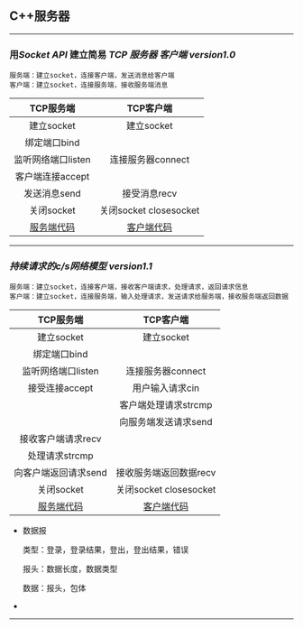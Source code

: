 ## C++服务器

***
### 用***Socket API*** 建立简易 ***TCP 服务器 客户端  version1.0*** 
```
服务端：建立socket，连接客户端，发送消息给客户端
客户端：建立socket，连接服务端，接收服务端消息
```
| TCP服务端  | TCP客户端 | 
| :-----:| :----: | 
| 建立socket | 建立socket | 
| 绑定端口bind |  | 
|监听网络端口listen| 连接服务器connect|
|客户端连接accept||
|发送消息send|接受消息recv|
|关闭socket|关闭socket closesocket|
|[服务端代码](https://github.com/1904240502/c-with-class/blob/project/project/EasyTcpServer/server.cpp)|[客户端代码](https://github.com/1904240502/c-with-class/blob/project/project/EastyTcpclient/client.cpp)|

***
### ***持续请求的c/s网络模型 version1.1*** 

```
服务端：建立socket，连接客户端，接收客户端请求，处理请求，返回请求信息
客户端：建立socket，连接服务端，输入处理请求，发送请求给服务端，接收服务端返回数据
```

| TCP服务端  | TCP客户端 | 
| :-----:| :----: | 
| 建立socket | 建立socket | 
| 绑定端口bind |  | 
|监听网络端口listen|连接服务器connect|
|接受连接accept|用户输入请求cin|
||客户端处理请求strcmp|
||向服务端发送请求send|
|接收客户端请求recv||
|处理请求strcmp||
|向客户端返回请求send|接收服务端返回数据recv|
|关闭socket|关闭socket closesocket|
|[服务端代码](https://github.com/1904240502/c-with-class/blob/project/project/midTcpServer/server.cpp)|[客户端代码](https://github.com/1904240502/c-with-class/blob/project/project/midTcpclient/client.cpp)|


+ 数据报
  
  类型：登录，登录结果，登出，登出结果，错误

  报头：数据长度，数据类型

  数据：报头，包体

-
***